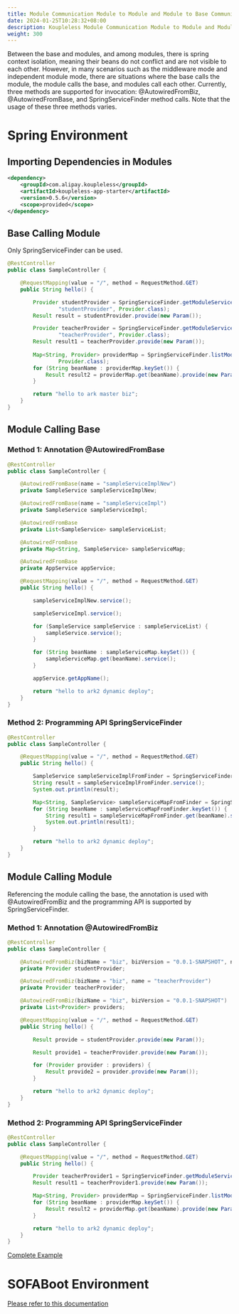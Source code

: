 ```yaml
---
title: Module Communication Module to Module and Module to Base Communication
date: 2024-01-25T10:28:32+08:00
description: Koupleless Module Communication Module to Module and Module to Base Communication
weight: 300
---
```


Between the base and modules, and among modules, there is spring context isolation, meaning their beans do not conflict and are not visible to each other. However, in many scenarios such as the middleware mode and independent module mode, there are situations where the base calls the module, the module calls the base, and modules call each other.
Currently, three methods are supported for invocation: @AutowiredFromBiz, @AutowiredFromBase, and SpringServiceFinder method calls. Note that the usage of these three methods varies.

# Spring Environment

## Importing Dependencies in Modules

```xml
<dependency>
    <groupId>com.alipay.koupleless</groupId>
    <artifactId>koupleless-app-starter</artifactId>
    <version>0.5.6</version>
    <scope>provided</scope>
</dependency>
```

## Base Calling Module

Only SpringServiceFinder can be used.

```java
@RestController
public class SampleController {

    @RequestMapping(value = "/", method = RequestMethod.GET)
    public String hello() {

        Provider studentProvider = SpringServiceFinder.getModuleService("biz", "0.0.1-SNAPSHOT",
                "studentProvider", Provider.class);
        Result result = studentProvider.provide(new Param());

        Provider teacherProvider = SpringServiceFinder.getModuleService("biz", "0.0.1-SNAPSHOT",
                "teacherProvider", Provider.class);
        Result result1 = teacherProvider.provide(new Param());
        
        Map<String, Provider> providerMap = SpringServiceFinder.listModuleServices("biz", "0.0.1-SNAPSHOT",
                Provider.class);
        for (String beanName : providerMap.keySet()) {
            Result result2 = providerMap.get(beanName).provide(new Param());
        }

        return "hello to ark master biz";
    }
}
```

## Module Calling Base

### Method 1: Annotation @AutowiredFromBase

```java
@RestController
public class SampleController {

    @AutowiredFromBase(name = "sampleServiceImplNew")
    private SampleService sampleServiceImplNew;

    @AutowiredFromBase(name = "sampleServiceImpl")
    private SampleService sampleServiceImpl;

    @AutowiredFromBase
    private List<SampleService> sampleServiceList;

    @AutowiredFromBase
    private Map<String, SampleService> sampleServiceMap;

    @AutowiredFromBase
    private AppService appService;

    @RequestMapping(value = "/", method = RequestMethod.GET)
    public String hello() {

        sampleServiceImplNew.service();

        sampleServiceImpl.service();

        for (SampleService sampleService : sampleServiceList) {
            sampleService.service();
        }

        for (String beanName : sampleServiceMap.keySet()) {
            sampleServiceMap.get(beanName).service();
        }

        appService.getAppName();

        return "hello to ark2 dynamic deploy";
    }
}
```

### Method 2: Programming API SpringServiceFinder

```java
@RestController
public class SampleController {

    @RequestMapping(value = "/", method = RequestMethod.GET)
    public String hello() {

        SampleService sampleServiceImplFromFinder = SpringServiceFinder.getBaseService("sampleServiceImpl", SampleService.class);
        String result = sampleServiceImplFromFinder.service();
        System.out.println(result);

        Map<String, SampleService> sampleServiceMapFromFinder = SpringServiceFinder.listBaseServices(SampleService.class);
        for (String beanName : sampleServiceMapFromFinder.keySet()) {
            String result1 = sampleServiceMapFromFinder.get(beanName).service();
            System.out.println(result1);
        }

        return "hello to ark2 dynamic deploy";
    }
}
```

## Module Calling Module

Referencing the module calling the base, the annotation is used with @AutowiredFromBiz and the programming API is supported by SpringServiceFinder.

### Method 1: Annotation @AutowiredFromBiz

```java
@RestController
public class SampleController {

    @AutowiredFromBiz(bizName = "biz", bizVersion = "0.0.1-SNAPSHOT", name = "studentProvider")
    private Provider studentProvider;

    @AutowiredFromBiz(bizName = "biz", name = "teacherProvider")
    private Provider teacherProvider;

    @AutowiredFromBiz(bizName = "biz", bizVersion = "0.0.1-SNAPSHOT")
    private List<Provider> providers;

    @RequestMapping(value = "/", method = RequestMethod.GET)
    public String hello() {

        Result provide = studentProvider.provide(new Param());

        Result provide1 = teacherProvider.provide(new Param());

        for (Provider provider : providers) {
            Result provide2 = provider.provide(new Param());
        }

        return "hello to ark2 dynamic deploy";
    }
}
```

### Method 2: Programming API SpringServiceFinder

```java
@RestController
public class SampleController {

    @RequestMapping(value = "/", method = RequestMethod.GET)
    public String hello() {

        Provider teacherProvider1 = SpringServiceFinder.getModuleService("biz", "0.0.1-SNAPSHOT", "teacherProvider", Provider.class);
        Result result1 = teacherProvider1.provide(new Param());

        Map<String, Provider> providerMap = SpringServiceFinder.listModuleServices("biz", "0.0.1-SNAPSHOT", Provider.class);
        for (String beanName : providerMap.keySet()) {
            Result result2 = providerMap.get(beanName).provide(new Param());
        }

        return "hello to ark2 dynamic deploy";
    }
}
```

[Complete Example](https://github.com/koupleless/koupleless/tree/master/samples)

# SOFABoot Environment

[Please refer to this documentation](https://www.sofastack.tech/projects/sofa-boot/sofa-ark-ark-jvm/)

<br/>
<br/>

